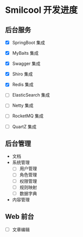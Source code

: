 # Smilcool 开发进度

## 后台服务

- [x] SpringBoot 集成
- [x] MyBaits 集成
- [x] Swagger 集成
- [x] Shiro 集成
- [x] Redis 集成
- [ ] ElasticSearch 集成
- [ ] Netty 集成
- [ ] RocketMQ 集成
- [ ] QuartZ 集成



## 后台管理

- 文档
- 系统管理
  - [ ] 用户管理
  - [ ] 角色管理
  - [ ] 权限管理
  - [ ] 规则映射
  - [ ] 数据字典
- 内容管理

## Web 前台

- [ ] 文章编辑